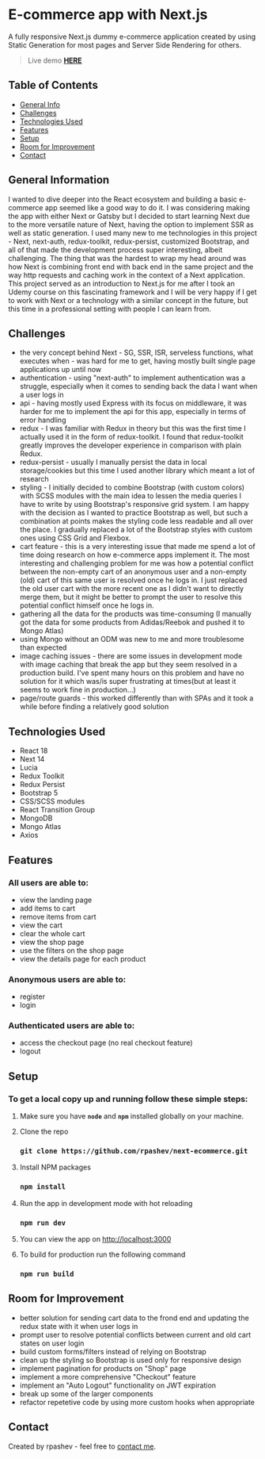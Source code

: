 # E-commerce app with Next.js
A fully responsive Next.js dummy e-commerce application created by using Static Generation for most pages and Server Side Rendering for others.
  
> Live demo **[HERE](https://next-ecommerce-rpashev.vercel.app/)**

## Table of Contents
* [General Info](#general-information)
* [Challenges](#challenges)
* [Technologies Used](#technologies-used)
* [Features](#features)
* [Setup](#setup)
* [Room for Improvement](#room-for-improvement)
* [Contact](#contact)


## General Information
I wanted to dive deeper into the React ecosystem and building a basic e-commerce app seemed like a good way to do it. I was considering making the app with either Next or Gatsby but I decided to start learning Next due to the more versatile nature of Next, having the option to implement SSR as well as static generation. I used many new to me technologies in this project - Next, next-auth, redux-toolkit, redux-persist, customized Bootstrap, and all of that made the development process super interesting, albeit challenging. The thing that was the hardest to wrap my head around was how Next is combining front end with back end in the same project and the way http requests and caching work in the context of a Next application. This project served as an introduction to Next.js for me after I took an Udemy course on this fascinating framework and I will be very happy if I get to work with Next or a technology with a similar concept in the future, but this time in a professional setting with people I can learn from.


## Challenges
- the very concept behind Next - SG, SSR, ISR, serveless functions, what executes when - was hard for me to get, having mostly built single page applications up until now
- authentication - using "next-auth" to implement authentication was a struggle, especially when it comes to sending back the data I want when a user logs in
- api - having mostly used Express with its focus on middleware, it was harder for me to implement the api for this app, especially in terms of error handling
- redux - I was familiar with Redux in theory but this was the first time I actually used it in the form of redux-toolkit. I found that redux-toolkit greatly improves the developer experience in comparison with plain Redux.
- redux-persist - usually I manually persist the data in local storage/cookies but this time I used another library which meant a lot of research
- styling - I initially decided to combine Bootstrap (with custom colors) with SCSS modules with the main idea to lessen the media queries I have to write by using Bootstrap's responsive grid system. I am happy with the decision as I wanted to practice Bootstrap as well, but such a combination at points makes the styling code less readable and all over the place. I gradually replaced a lot of the Bootstrap styles with custom ones using CSS Grid and Flexbox.
- cart feature - this is a very interesting issue that made me spend a lot of time doing research on how e-commerce apps implement it. The most interesting and challenging problem for me was how a potential conflict between the non-empty cart of an anonymous user and a non-empty (old) cart of this same user is resolved once he logs in. I just replaced the old user cart with the more recent one as I didn't want to directly merge them, but it might be better to prompt the user to resolve this potential conflict himself once he logs in.
- gathering all the data for the products was time-consuming (I manually got the data for some products from Adidas/Reebok and pushed it to Mongo Atlas)
- using Mongo without an ODM was new to me and more troublesome than expected
- image caching issues - there are some issues in development mode with image caching that break the app but they seem resolved in a production build. I've spent many hours on this problem and have no solution for it which was/is super frustrating at times(but at least it seems to work fine in production...)
- page/route guards - this worked differently than with SPAs and it took a while before finding a relatively good solution


## Technologies Used  
- React 18
- Next 14
- Lucia
- Redux Toolkit
- Redux Persist
- Bootstrap 5
- CSS/SCSS modules
- React Transition Group
- MongoDB
- Mongo Atlas
- Axios  


## Features
### All users are able to:
- view the landing page
- add items to cart
- remove items from cart
- view the cart
- clear the whole cart
- view the shop page
- use the filters on the shop page
- view the details page for each product

### Anonymous users are able to:
- register
- login

### Authenticated users are able to:
- access the checkout page (no real checkout feature)
- logout


## Setup
### To get a local copy up and running follow these simple steps:

1. Make sure you have **`node`** and **`npm`** installed globally on your machine.  

3. Clone the repo  
    ### `git clone https://github.com/rpashev/next-ecommerce.git`  

3. Install NPM packages  
    ### `npm install`    
  
4. Run the app in development mode with hot reloading  
    ### `npm run dev`  

5. You can view the app on [http://localhost:3000](http://localhost:3000)  
 
7. To build for production run the following command  
    ### `npm run build`


## Room for Improvement
- better solution for sending cart data to the frond end and updating the redux state with it when user logs in 
- prompt user to resolve potential conflicts between current and old cart states on user login
- build custom forms/filters instead of relying on Bootstrap
- clean up the styling so Bootstrap is used only for responsive design
- implement pagination for products on "Shop" page
- implement a more comprehensive "Checkout" feature
- implement an "Auto Logout" functionality on JWT expiration
- break up some of the larger components
- refactor repetetive code by using more custom hooks when appropriate


## Contact
Created by rpashev - feel free to [contact me](https://www.rpashev.com/).
